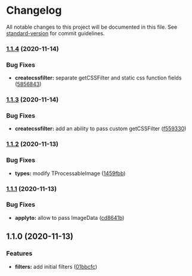 # Changelog

All notable changes to this project will be documented in this file. See [standard-version](https://github.com/conventional-changelog/standard-version) for commit guidelines.

### [1.1.4](https://github.com/wolframdeus/css-js-filter/compare/v1.1.3...v1.1.4) (2020-11-14)


### Bug Fixes

* **createcssfilter:** separate getCSSFilter and static css function fields ([5856843](https://github.com/wolframdeus/css-js-filter/commit/5856843fc7769bf7280494ffc5bd1a13599a444d))

### [1.1.3](https://github.com/wolframdeus/css-js-filter/compare/v1.1.2...v1.1.3) (2020-11-14)


### Bug Fixes

* **createcssfilter:** add an ability to pass custom getCSSFilter ([f559330](https://github.com/wolframdeus/css-js-filter/commit/f5593308591b6789f54d1d700b824306568bdca7))

### [1.1.2](https://github.com/wolframdeus/css-js-filter/compare/v1.1.1...v1.1.2) (2020-11-13)


### Bug Fixes

* **types:** modify TProcessableImage ([1459fbb](https://github.com/wolframdeus/css-js-filter/commit/1459fbbb339ad92b98e2bdea686d9190f5ff0ea0))

### [1.1.1](https://github.com/wolframdeus/css-js-filter/compare/v1.1.0...v1.1.1) (2020-11-13)


### Bug Fixes

* **applyto:** allow to pass ImageData ([cd8641b](https://github.com/wolframdeus/css-js-filter/commit/cd8641b5621161275791716af0f42c6e2000948a))

## 1.1.0 (2020-11-13)


### Features

* **filters:** add initial filters ([01bbcfc](https://github.com/wolframdeus/css-js-filter/commit/01bbcfc26a23b5c09fb8aa4e3f598a7bd0f5cd47))
